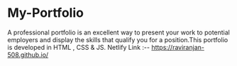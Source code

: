 # My-Portfolio
A professional portfolio is an excellent way to present your work to potential employers and display the skills that qualify you for a position.This portfolio is developed in HTML , CSS & JS.
Netlify Link :-- https://raviranjan-508.github.io/
